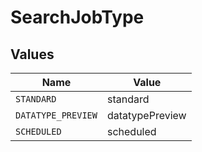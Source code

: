 # SearchJobType


## Values

| Name               | Value              |
| ------------------ | ------------------ |
| `STANDARD`         | standard           |
| `DATATYPE_PREVIEW` | datatypePreview    |
| `SCHEDULED`        | scheduled          |